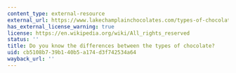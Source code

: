 ```yaml
---
content_type: external-resource
external_url: https://www.lakechamplainchocolates.com/types-of-chocolate/
has_external_license_warning: true
license: https://en.wikipedia.org/wiki/All_rights_reserved
status: ''
title: Do you know the differences between the types of chocolate?
uid: cb5108b7-39b1-40b5-a174-d3f742534a64
wayback_url: ''
---
```

